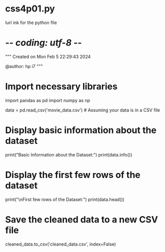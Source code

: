 # css4p01.py
lurl ink for the python file 
# -*- coding: utf-8 -*-
"""
Created on Mon Feb  5 22:29:43 2024

@author: hp i7
"""

# Import necessary libraries
import pandas as pd
import numpy as np

data = pd.read_csv('movie_data.csv')  # Assuming your data is in a CSV file

# Display basic information about the dataset
print("Basic Information about the Dataset:")
print(data.info())

# Display the first few rows of the dataset
print("\nFirst few rows of the Dataset:")
print(data.head())


# Save the cleaned data to a new CSV file
cleaned_data.to_csv('cleaned_data.csv', index=False)


